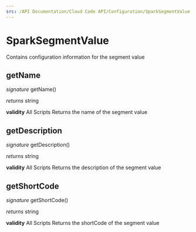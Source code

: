```yaml
---
src: /API Documentation/Cloud Code API/Configuration/SparkSegmentValue.md
---
```


# SparkSegmentValue

Contains configuration information for the segment value

## getName
_signature_ getName()</p>
_returns_ string</p>

<b>validity</b> All Scripts
Returns the name of the segment value
## getDescription
_signature_ getDescription()</p>
_returns_ string</p>

<b>validity</b> All Scripts
Returns the description of the segment value
## getShortCode
_signature_ getShortCode()</p>
_returns_ string</p>

<b>validity</b> All Scripts
Returns the shortCode of the segment value
